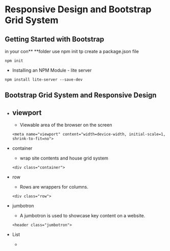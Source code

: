 # Responsive Design and Bootstrap Grid System

## Getting Started with Bootstrap

in your con** **folder use npm init tp create a package.json file

```
npm init
```

* Installing an NPM Module - lite server

```
npm install lite-server --save-dev
```

## Bootstrap Grid System and Responsive Design

* ## viewport

  * Viewable area of the browser on the screen

  ```
  <meta name="viewport" content="width=device-width, initial-scale=1, shrink-to-fit=no">
  ```
* container

  * wrap site contents and house  grid system

  ```
  <div class="container">
  ```

* row

  * Rows are wrappers for columns.

  ```
  <div class="row">
  ```

* jumbotron

  * A jumbotron is used to showcase key content on a website.

  ```
  <header class="jumbotron">
  ```

* List

  * 



